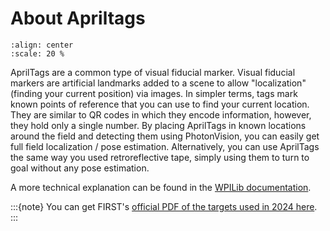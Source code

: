 # About Apriltags

```{image} images/pv-apriltag.png
:align: center
:scale: 20 %
```

AprilTags are a common type of visual fiducial marker. Visual fiducial markers are artificial landmarks added to a scene to allow "localization" (finding your current position) via images. In simpler terms, tags mark known points of reference that you can use to find your current location. They are similar to QR codes in which they encode information, however, they hold only a single number. By placing AprilTags in known locations around the field and detecting them using PhotonVision, you can easily get full field localization / pose estimation. Alternatively, you can use AprilTags the same way you used retroreflective tape, simply using them to turn to goal without any pose estimation.

A more technical explanation can be found in the [WPILib documentation](https://docs.wpilib.org/en/latest/docs/software/vision-processing/apriltag/apriltag-intro.html).

:::{note}
You can get FIRST's [official PDF of the targets used in 2024 here](https://firstfrc.blob.core.windows.net/frc2024/FieldAssets/Apriltag_Images_and_User_Guide.pdf).
:::
